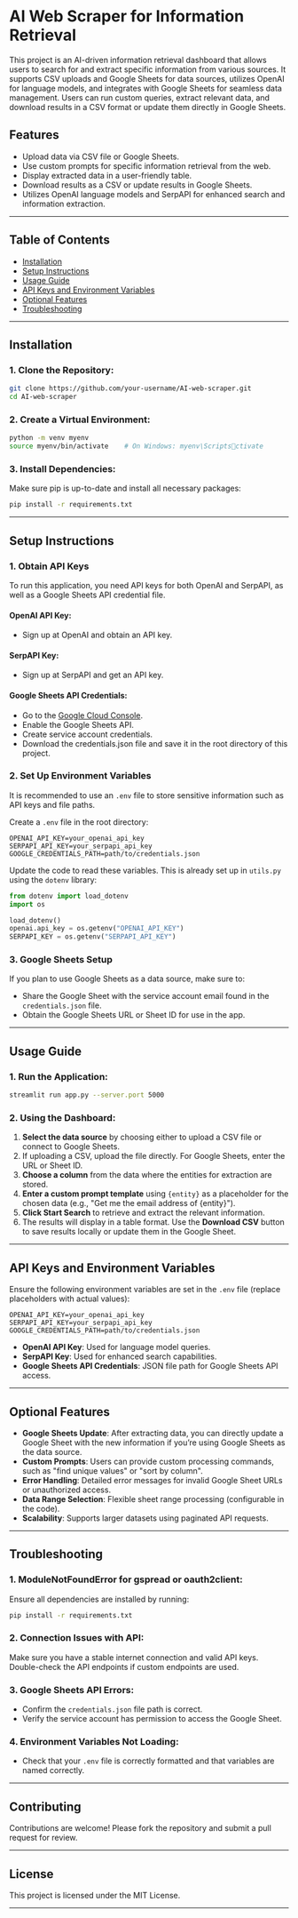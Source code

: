 
# AI Web Scraper for Information Retrieval

This project is an AI-driven information retrieval dashboard that allows users to search for and extract specific information from various sources. It supports CSV uploads and Google Sheets for data sources, utilizes OpenAI for language models, and integrates with Google Sheets for seamless data management. Users can run custom queries, extract relevant data, and download results in a CSV format or update them directly in Google Sheets.

## Features

- Upload data via CSV file or Google Sheets.
- Use custom prompts for specific information retrieval from the web.
- Display extracted data in a user-friendly table.
- Download results as a CSV or update results in Google Sheets.
- Utilizes OpenAI language models and SerpAPI for enhanced search and information extraction.

---

## Table of Contents

- [Installation](#installation)
- [Setup Instructions](#setup-instructions)
- [Usage Guide](#usage-guide)
- [API Keys and Environment Variables](#api-keys-and-environment-variables)
- [Optional Features](#optional-features)
- [Troubleshooting](#troubleshooting)

---

## Installation

### 1. Clone the Repository:

```bash
git clone https://github.com/your-username/AI-web-scraper.git
cd AI-web-scraper
```

### 2. Create a Virtual Environment:

```bash
python -m venv myenv
source myenv/bin/activate    # On Windows: myenv\Scriptsctivate
```

### 3. Install Dependencies:

Make sure pip is up-to-date and install all necessary packages:

```bash
pip install -r requirements.txt
```

---

## Setup Instructions

### 1. Obtain API Keys

To run this application, you need API keys for both OpenAI and SerpAPI, as well as a Google Sheets API credential file.

#### OpenAI API Key:
- Sign up at OpenAI and obtain an API key.

#### SerpAPI Key:
- Sign up at SerpAPI and get an API key.

#### Google Sheets API Credentials:
- Go to the [Google Cloud Console](https://console.cloud.google.com/).
- Enable the Google Sheets API.
- Create service account credentials.
- Download the credentials.json file and save it in the root directory of this project.

### 2. Set Up Environment Variables

It is recommended to use an `.env` file to store sensitive information such as API keys and file paths.

Create a `.env` file in the root directory:

```plaintext
OPENAI_API_KEY=your_openai_api_key
SERPAPI_API_KEY=your_serpapi_api_key
GOOGLE_CREDENTIALS_PATH=path/to/credentials.json
```

Update the code to read these variables. This is already set up in `utils.py` using the `dotenv` library:

```python
from dotenv import load_dotenv
import os

load_dotenv()
openai.api_key = os.getenv("OPENAI_API_KEY")
SERPAPI_KEY = os.getenv("SERPAPI_API_KEY")
```

### 3. Google Sheets Setup

If you plan to use Google Sheets as a data source, make sure to:

- Share the Google Sheet with the service account email found in the `credentials.json` file.
- Obtain the Google Sheets URL or Sheet ID for use in the app.

---

## Usage Guide

### 1. Run the Application:

```bash
streamlit run app.py --server.port 5000
```

### 2. Using the Dashboard:

1. **Select the data source** by choosing either to upload a CSV file or connect to Google Sheets.
2. If uploading a CSV, upload the file directly. For Google Sheets, enter the URL or Sheet ID.
3. **Choose a column** from the data where the entities for extraction are stored.
4. **Enter a custom prompt template** using `{entity}` as a placeholder for the chosen data (e.g., "Get me the email address of {entity}").
5. **Click Start Search** to retrieve and extract the relevant information.
6. The results will display in a table format. Use the **Download CSV** button to save results locally or update them in the Google Sheet.

---

## API Keys and Environment Variables

Ensure the following environment variables are set in the `.env` file (replace placeholders with actual values):

```plaintext
OPENAI_API_KEY=your_openai_api_key
SERPAPI_API_KEY=your_serpapi_api_key
GOOGLE_CREDENTIALS_PATH=path/to/credentials.json
```

- **OpenAI API Key**: Used for language model queries.
- **SerpAPI Key**: Used for enhanced search capabilities.
- **Google Sheets API Credentials**: JSON file path for Google Sheets API access.

---

## Optional Features

- **Google Sheets Update**: After extracting data, you can directly update a Google Sheet with the new information if you’re using Google Sheets as the data source.
- **Custom Prompts**: Users can provide custom processing commands, such as "find unique values" or "sort by column".
- **Error Handling**: Detailed error messages for invalid Google Sheet URLs or unauthorized access.
- **Data Range Selection**: Flexible sheet range processing (configurable in the code).
- **Scalability**: Supports larger datasets using paginated API requests.

---

## Troubleshooting

### 1. **ModuleNotFoundError for gspread or oauth2client:**

Ensure all dependencies are installed by running:

```bash
pip install -r requirements.txt
```

### 2. **Connection Issues with API:**

Make sure you have a stable internet connection and valid API keys. Double-check the API endpoints if custom endpoints are used.

### 3. **Google Sheets API Errors:**

- Confirm the `credentials.json` file path is correct.
- Verify the service account has permission to access the Google Sheet.

### 4. **Environment Variables Not Loading:**

- Check that your `.env` file is correctly formatted and that variables are named correctly.

---

## Contributing

Contributions are welcome! Please fork the repository and submit a pull request for review.

---

## License

This project is licensed under the MIT License.

---

